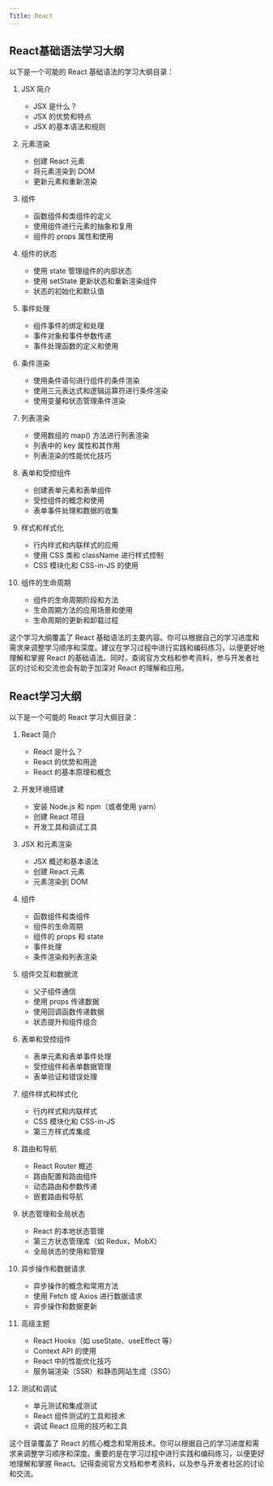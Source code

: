 ```yaml
---
Title: React
---
```


## React基础语法学习大纲

以下是一个可能的 React 基础语法的学习大纲目录：

1. JSX 简介
   - JSX 是什么？
   - JSX 的优势和特点
   - JSX 的基本语法和规则

2. 元素渲染
   - 创建 React 元素
   - 将元素渲染到 DOM
   - 更新元素和重新渲染

3. 组件
   - 函数组件和类组件的定义
   - 使用组件进行元素的抽象和复用
   - 组件的 props 属性和使用

4. 组件的状态
   - 使用 state 管理组件的内部状态
   - 使用 setState 更新状态和重新渲染组件
   - 状态的初始化和默认值

5. 事件处理
   - 组件事件的绑定和处理
   - 事件对象和事件参数传递
   - 事件处理函数的定义和使用

6. 条件渲染
   - 使用条件语句进行组件的条件渲染
   - 使用三元表达式和逻辑运算符进行条件渲染
   - 使用变量和状态管理条件渲染

7. 列表渲染
   - 使用数组的 map() 方法进行列表渲染
   - 列表中的 key 属性和其作用
   - 列表渲染的性能优化技巧

8. 表单和受控组件
   - 创建表单元素和表单组件
   - 受控组件的概念和使用
   - 表单事件处理和数据的收集

9. 样式和样式化
   - 行内样式和内联样式的应用
   - 使用 CSS 类和 className 进行样式控制
   - CSS 模块化和 CSS-in-JS 的使用

10. 组件的生命周期
    - 组件的生命周期阶段和方法
    - 生命周期方法的应用场景和使用
    - 生命周期的更新和卸载过程

这个学习大纲覆盖了 React 基础语法的主要内容。你可以根据自己的学习进度和需求来调整学习顺序和深度。建议在学习过程中进行实践和编码练习，以便更好地理解和掌握 React 的基础语法。同时，查阅官方文档和参考资料，参与开发者社区的讨论和交流也会有助于加深对 React 的理解和应用。



## React学习大纲

以下是一个可能的 React 学习大纲目录：

1. React 简介
   - React 是什么？
   - React 的优势和用途
   - React 的基本原理和概念

2. 开发环境搭建
   - 安装 Node.js 和 npm（或者使用 yarn）
   - 创建 React 项目
   - 开发工具和调试工具

3. JSX 和元素渲染
   - JSX 概述和基本语法
   - 创建 React 元素
   - 元素渲染到 DOM

4. 组件
   - 函数组件和类组件
   - 组件的生命周期
   - 组件的 props 和 state
   - 事件处理
   - 条件渲染和列表渲染

5. 组件交互和数据流
   - 父子组件通信
   - 使用 props 传递数据
   - 使用回调函数传递数据
   - 状态提升和组件组合

6. 表单和受控组件
   - 表单元素和表单事件处理
   - 受控组件和表单数据管理
   - 表单验证和错误处理

7. 组件样式和样式化
   - 行内样式和内联样式
   - CSS 模块化和 CSS-in-JS
   - 第三方样式库集成

8. 路由和导航
   - React Router 概述
   - 路由配置和路由组件
   - 动态路由和参数传递
   - 嵌套路由和导航

9. 状态管理和全局状态
   - React 的本地状态管理
   - 第三方状态管理库（如 Redux、MobX）
   - 全局状态的使用和管理

10. 异步操作和数据请求
    - 异步操作的概念和常用方法
    - 使用 Fetch 或 Axios 进行数据请求
    - 异步操作和数据更新

11. 高级主题
    - React Hooks（如 useState、useEffect 等）
    - Context API 的使用
    - React 中的性能优化技巧
    - 服务端渲染（SSR）和静态网站生成（SSG）

12. 测试和调试
    - 单元测试和集成测试
    - React 组件测试的工具和技术
    - 调试 React 应用的技巧和工具

这个目录覆盖了 React 的核心概念和常用技术。你可以根据自己的学习进度和需求来调整学习顺序和深度。重要的是在学习过程中进行实践和编码练习，以便更好地理解和掌握 React。记得查阅官方文档和参考资料，以及参与开发者社区的讨论和交流。